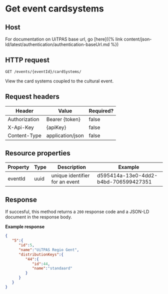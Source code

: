 ---
---

# Get event cardsystems

## Host

 For documentation on UiTPAS base url, go [here]({% link content/json-ld/latest/authentication/authentication-baseUrl.md %})

## HTTP request

```
GET /events/{eventId}/cardSystems/
```
View the card systems coupled to the cultural event.

## Request headers

| Header        | Value            | Required? |
| ------------- | ---------------- | --------- |
| Authorization | Bearer {token}   | false     |
| X-Api-Key     | {apiKey}         | false     |
| Content-Type  | application/json | false     |

## Resource properties

| Property | Type | Description | Example |
|--|--|--|--|
| eventId | uuid | unique identifier for an event | d595414a-13e0-4dd2-b4bd-706599427351 |

## Response

If succesful, this method returns a `200` response code and a JSON-LD document in the response body.

**Example response**

```json
{ 
   "5":{ 
      "id":5,
      "name":"UiTPAS Regio Gent",
      "distributionKeys":{ 
         "44":{ 
            "id":44,
            "name":"standaard"
         }
      }
   }
}
```
